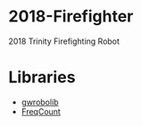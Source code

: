 # 2018-Firefighter
2018 Trinity Firefighting Robot

# Libraries
- [gwrobolib](https://github.com/GW-Robotics/gwrobolib)
- [FreqCount](https://github.com/PaulStoffregen/FreqCount)
